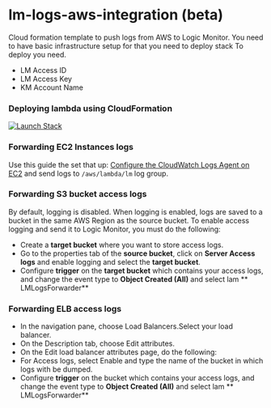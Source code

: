 # lm-logs-aws-integration (beta)
Cloud formation template to push logs from AWS to Logic Monitor. You need to have basic infrastructure setup for that you need to deploy stack
To deploy you need.
* LM Access ID
* LM Access Key
* KM Account Name

### Deploying lambda using CloudFormation
[![Launch Stack](https://s3.amazonaws.com/cloudformation-examples/cloudformation-launch-stack.png)](https://console.aws.amazon.com/cloudformation/home#/stacks/create/review?stackName=lm-forwarder&templateURL=https://lm-logs-forwarder.s3.amazonaws.com/latest.yaml)

### Forwarding EC2 Instances logs

Use this guide the set that up: [Configure the CloudWatch Logs Agent on EC2](https://docs.aws.amazon.com/AmazonCloudWatch/latest/logs/QuickStartEC2Instance.html)
and send logs to `/aws/lambda/lm` log group.

### Forwarding S3 bucket access logs
By default, logging is disabled. When logging is enabled, logs are saved to a bucket in the same AWS Region as the source bucket.
To enable access logging and send it to Logic Monitor, you must do the following:
* Create a **target bucket** where you want to store access logs.
* Go to the properties tab of the **source bucket**, click on **Server Access logs** and enable logging and select the **target bucket**.
* Configure **trigger** on the **target bucket** which contains your access logs, and change the event type to **Object Created (All)** and select lam ** LMLogsForwarder**

### Forwarding ELB access logs
* In the navigation pane, choose Load Balancers.Select your load balancer.
* On the Description tab, choose Edit attributes.
* On the Edit load balancer attributes page, do the following:
* For Access logs, select Enable and type the name of the bucket in which logs with be dumped.
* Configure **trigger** on the bucket which contains your access logs, and change the event type to **Object Created (All)** and select lam ** LMLogsForwarder**